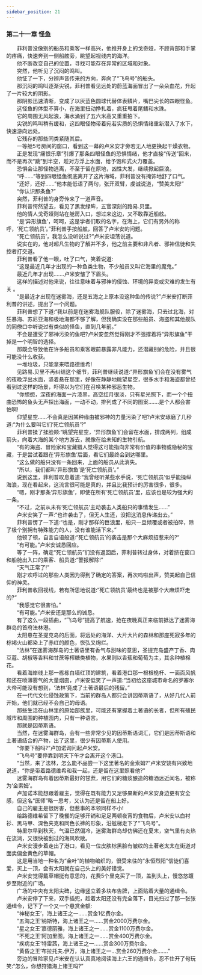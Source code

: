 ```yaml
---
sidebar_position: 21
---
```

### 第二十一章 怪鱼  


　　菲利普没像别的船员和乘客一样高兴，他推开身上的戈奇娅，不顾背部和手掌的疼痛，快速奔到一侧船舷旁，眺望起视线内的海洋。  
　　他不断改变自己的位置，寻找可能存在异常的区域和对象。  
　　突然，他听见了沉闷的鸣叫。  
　　他怔了一下，分辨声音传来的方向，奔向了“飞鸟号”的船头。  
　　那沉闷的鸣叫逐渐尖锐，菲利普看见远处的蔚蓝海面冒出了一朵朵血花，升起了一片较大的阴影。  
　　那阴影迅速清晰，变成了以灰蓝色圆球代替体表鳞片，嘴巴尖长的四眼怪鱼。  
　　这怪鱼的体型不算小，在海里扭动挣扎着，疯狂甩着尾鳍和水珠。  
　　它的周围无风起浪，海水涌到了五六米高又重重拍下。  
　　尖锐的鸣叫稍有缓和，这四眼怪物带着宛若实质的恐惧情绪重新潜入了水下，快速游向远处。  
　　它残存的那些同类紧随其后。  
　　一等舱5号房间的窗口，看到这一幕的卢米安才旁若无人地更换起干燥衣物。  
　　正是发现“痛恨乐章”引爆了那条四眼怪鱼的恐惧情绪，他才直接“传送”回来，而不是再次“跳”到半空，趁对方浮上水面，给予饱和式火力覆盖。  
　　恐惧会让那怪物逃离，不至于留在原地，凶性大发，继续掀起巨浪。  
　　“呼……”等到四眼怪鱼彻底离开了这片海域，菲利普没有掩饰地舒了口气。  
　　“还好，还好……”他本能低语了两句，张开双臂，虔诚说道，“赞美太阳!”  
　　“你认识那条鱼?”  
　　突然，菲利普的身旁传来了一道声音。  
　　菲利普愕然望去，看见了黑发绿眸，五官深刻的路易.贝里。  
　　他的情人戈奇娅则站在舱房入口，想过来这边，又不敢靠近船舷。  
　　“是‘异形旗鱼’，呵呵，这是学者们取的名字，在海上，它们有另外的称呼，‘死亡领航员’。”菲利普手按船舷，回答了卢米安的问题。  
　　“死亡领航员’，我怎么没听说过?”卢米安坦荡说道。  
　　说实在的，他对超凡生物的了解并不多，他之前主要和非凡者、邪神信徒和失控者打交道。  
　　菲利普看了他一眼，吐了口气，笑着说道:  
　　“这是最近几年才出现的一种鱼类生物，不少船员又叫它海里的魔鬼。”  
　　最近几年才出现…….卢米安皱了下眉头。  
　　这样的描述对他来说，往往意味着与邪神的侵蚀、环境的异变或灾难的发生有关 。  
　　“是最近才出现在迷雾海，还是五海之上原本没这种鱼的传说?”卢米安打断菲利普的讲述，提出了一个问题。  
　　菲利普想了下道:“我以前是在迷雾海舰队服役，除了迷雾海，只去过北海，对狂暴海、苏尼亚海和极地海都不够了解，但我确实没在那些船员、海盗和其他舰队的同僚口中听说过有类似的怪鱼，直到几年前。”  
　　不会是遭受了邪神污染的鱼吧?卢米安忽然觉得刚才不强撑着将“异形旗鱼”干掉是一个明智的选择。  
　　那既会导致他在许多船员和乘客眼前暴露非凡能力，还潜藏别的危险，并且很可能没什么收获。  
　　一堆垃圾，只能拿来喂路德维希!  
　　见路易.贝里不再纠结这个细节，菲利普继续说道:“异形旗鱼’们会在没有雾气的夜晚浮出水面，竖着悬在那里，好像在静静地眺望星空，很多水手和海盗都曾经看到过这样的场景，吓得以为它们在召唤某种邪恶生物。  
　　“你想想，深夜的海面一片漆黑，高空红月很淡，只有星光照下，而一个个扭曲恐怖的鱼头无声探出海面，一动不动，排列成了不同的图案...….是个人都会害怕啊!  
　　仰望星空……不会真是因某种缘由被邪神的力量污染了吧?卢米安琢磨了几秒道:“为什么要叫它们‘死亡领航员’?”  
　　菲利普揉了揉脸颊:“眺望完星空，‘异形旗鱼’们会留在水面，排成两列，组成箭头，向着大海的某个地方游去，就像在给未知的生物引航。  
　　“有的海盗、冒险家和宝藏猎人觉得这可能指向非常有价值的事物或隐秘的宝藏，于是尝试着跟在‘异形旗鱼’后面，看它们最终会到达哪里。  
　　“这么做的船只没有一条回来，上面的船员从此消失。  
　　“所以，我们都叫‘异形旗鱼’是‘死亡领航员’。”  
　　说到这里，菲利普叹息着道:“我曾经听某些水手说，‘死亡领航员’似乎能操纵海浪，现在看起来，这流言很可能是真的，并且比我预计的厉害很多，很多。  
　　“嗯，刚才那条‘异形旗鱼’，即使在所有‘死亡领航员’里，应该也是较为强大的一条。  
　　“不过，之前从未有‘死亡领航员’主动袭击人类船只的事情发生..….”  
　　卢米安笑了一声:“也许袭击了，但无人生还，没把这消息传递出去。”  
　　菲利普愣了一下道:“也是，刚才那样的巨浪里，船只一旦倾覆或者被拍碎，除了极个别拥有特殊能力的人，没有谁能活下来。”  
　　他顿了顿，自言自语般道:“死亡领航员’的袭击是那个大麻烦招惹来的?“  
　　“有可能。”卢米安诚恳回应。  
　　等了一阵，确定“死亡领航员”们没有返回后，菲利普转过身体，对着挤在窗口和船舱出入口的乘客、船员道:“警报解除!”  
　　“天气正常了!”  
　　刚才欢呼过的那些人类因为得到了确定的答案，再次呜啦出声，赞美起自己信仰的神灵。  
　　菲利普收回视线，若有所思地说道:“死亡领航员’最终也是被那个大麻烦吓走的?“  
　　“我感觉它很害怕。”  
　　“有可能。”卢米安还是那么的诚恳。  
　　有了这么一段插曲，“飞鸟号”提高了航速，抢在夜晚真正来临前抵达了迷雾海群岛的首府法林港。  
　　太阳悬在圣提克岛的后面，将远处的海洋、大片大片的森林和那座死寂多年的棕褐火山都染上了赤红的颜色，恢弘又绚烂。  
　　“法林”在迷雾海群岛的土著语里有香气与甜味的意思，圣提克岛盛产丁香、肉豆蔻、胡椒等香料和甘蔗等榨糖类植物，水果则以香蕉和葡萄为主，其余种植棉花。  
　　看着海岸线上那一栋栋白墙红顶的建筑，看着港口那一根根桅杆、一面面风帆和还在喷薄雾气的大量烟囱，卢米安低笑了一声道:“当初给这座城市命名的罗塞尔大帝可能没有想到，‘法林’竟成了土著语最后的残留。”  
　　在一代代文化侵蚀政策下，当前的群岛人都只会讲因蒂斯语了，从好几代人前开始，他们就已经不会自己的母语。  
　　那些生活在山林里的原始部族里，可能还有掌握着土著语的长者，但所有殖民城市和周围的种植园内，只有一种语言。  
　　那就是因蒂斯语。  
　　当然，在迷雾海群岛，会有一些非常少见的因蒂斯语词汇，它们是因蒂斯语和土著语结合的产物，出了这里，很少有因蒂斯人使用。  
　　“你要下船吗?”卢加诺询问起卢米安。  
　　“飞鸟号”要停靠到明天下午才会离开这个港口。  
　　“当然，来了法林，怎么能不品尝一下这里著名的金索姆?”卢米安饶有兴致地说道，“你是带着路德维希和我一起，还是留在这里照看他?”  
　　迷雾海群岛有着因蒂斯最好的甘蔗，用它们的糖浆酿造的糖酒远近闻名，被称为‘金索姆’。  
　　卢加诺本能想跟着雇主，觉得在既有能力又足够果断的卢米安身边更有安全感，但这名“医师”略一思考，又认为还是留在船上好。  
　　自己的雇主是很厉害，但惹事的本领同样不小!  
　　给路德维希留下了晚餐的足够开销和足足两顿夜宵的食物后，卢米安以白衬衫、黑马甲、深色夹克和同色长裤的形象，沿舷梯走下了“飞鸟号”。  
　　特里尔早到秋天，气温已然偏冷，迷雾海群岛却仿佛还在夏末，空气里有炎热在流淌，又很快被刮过的海风吹散。  
　　卢米安漫步着走出了港口，看见一位皮肤棕黑脸有皱纹的土著老太太在街道对面卖偏金黄色的草帽。  
　　这是用当地一种名为“金叶”的植物编织的，很受来往的“永恒烈阳”信徒们喜爱，买上一顶，会有太阳就在自己头上的美好错觉。  
　　卢米安觉得戴草帽挺有意思的，花费5个里克买了一顶，盖到头上，慢悠悠踱步至附近的广场。  
　　广场的中央有太阳尖碑，边缘竖立着多块布告牌，上面贴着大量的通缉令。  
　　卢米安停了下来，双手插兜，趁着太阳还没有完全落下，目光扫过了那一张张通缉令，记下了一个又一个悬赏金额:  
　　“神秘女王’，海上诸王之一……赏金1亿费尔金。  
　　“五海之王’纳斯特，海上诸王之一……赏金2000万费尔金。  
　　“星之女王’嘉德丽雅，海上诸王之一……赏金1100万费尔金。  
　　“不死之王’阿加里图，海上诸王之一……赏金400万费尔金。  
　　“疾病女王’特雷茜，海上诸王之一……赏金300万费尔金。  
　　“黄昏之王’布拉托夫.伊万，海上诸王之一…赏金260万费尔金…….”  
　　旁边的冒险家见卢米安在认认真真地阅读海上六王的通缉令，忍不住开了句玩笑:“怎么，你想狩猎海上诸王吗?”  
